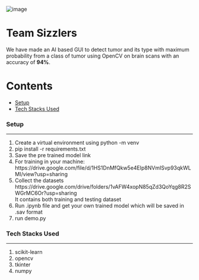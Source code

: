![image](https://user-images.githubusercontent.com/68842515/141690386-321f4254-7b78-42f4-ab9e-919a33c290d7.png)

# Team Sizzlers

We have made an AI based GUI to detect tumor and its type with maximum probability from a class of tumor using OpenCV on brain scans with an accuracy of <b>94%</b>.<br/>


Contents
========

 * [Setup](#Setup)
 * [Tech Stacks Used](#Tech-Stacks-Used)


### Setup
---

<ol>
  <li>Create a virtual environment using python -m venv <nameofenvironment>
  <li>pip install -r requirements.txt
  <li>Save the pre trained model link
  <li>For training in your machine: https://drive.google.com/file/d/1HS1DnMfQkw5e4EIp8NVmISvp93qkWLMI/view?usp=sharing
  <li>Collect the datasets https://drive.google.com/drive/folders/1vAFW4xopN85qZd3QoYqg8R2SWGrMC6Or?usp=sharing
   <br/>
    It contains both training and testing dataset
   <li>Run .ipynb file and get your own trained model which will be saved in .sav format
   <li>run demo.py
</ol>
  
  
### Tech Stacks Used
---
<ol>
 <li>scikit-learn
 <li>opencv
 <li>tkinter
 <li>numpy
   </ol>
